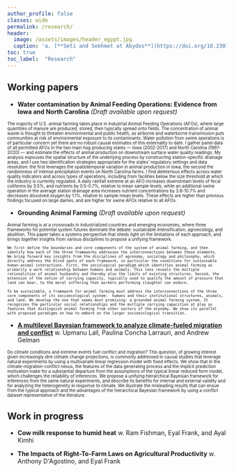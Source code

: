 ```yaml
---
author_profile: false
classes: wide
permalink: /research/
header:
  image: /assets/images/header_egypt.jpg
  caption: 'a. [**Seti and Sekhmet at Abydos**](https://doi.org/10.2307/3269982){:target="_blank"}, b. [**Apis**](https://art.thewalters.org/detail/22249){:target="_blank"}'
toc: true
toc_label: 	"Research"
---
```



## Working papers

  - **Water contamination by Animal Feeding Operations: Evidence from Iowaand North Carolina**  *(Draft available upon request)*  
<span style="font-size:0.7em;">
The majority of U.S. animal farming takes place in industrial Animal Feeding Operations (AFOs), where large quantities of manure are produced, stored, then typically spread onto fields. The concentration of animal waste is thought to threaten environmental and public health, as airborne and waterborne transmission puts communities at risk of environmental exposure to its contaminants. Water pollution from swine operations is of particular concern yet there are no robust causal estimates of this externality to date. I gather panel data of all permitted AFOs in the two main hog producing states — Iowa (2002-2017) and North Carolina (1997-2020) — and estimate the effects of animal production on downstream surface water quality readings.My analysis espouses the spatial structure of the underlying process by constructing station-specific drainage areas, and I use two identification strategies appropriate for the states’ regulatory settings and data resolution: the first leverages the spatiotemporal variation in animal production in Iowa, the second the randomness of intense precipitation events on North Carolina farms.I find deleterious effects across water quality indicators and across types of operations, including from facilities below the size threshold at which the industry is currently regulated. A daily rainfall extreme at an AFO increases downstream levels of fecal coliforms by 3.5%, and nutrients by 0.5-0.7%, relative to mean sample levels, while an additional swine operation in the average station drainage area increases nutrient concentrations by 3.8-10.7% and decreases dissolved oxygen by 1.1%, relative to sample mean levels. These effects are higher than previous findings focused on large dairies, and are higher for swine AFOs relative to all AFOs.
</span>


  - **Grounding Animal Farming**  *(Draft available upon request)*  
<span style="font-size:0.7em;">
Animal farming is at a crossroads in industrialized countries and emerging economies, where three frameworks for potential system futures dominate the debate: sustainable intensification, agroecology, and abolition. This paper takes a systems perspective that sheds light on the limitations of each approach, and brings together insights from various disciplines to propose a unifying framework.
	
	We first define the boundaries and core components of the system of animal farming, and then identify how each of the three frameworks addresses the interconnections between these elements.
	We bring forward key insights from the disciplines of agronomy, sociology and philosophy, which directly address the blind spots of each framework, in particular the conditions for sustainable human-animal interactions. First, the sociological paradigm which identifies animal farming as primarily a work relationship between humans and animals. This lens reveals the multiple rationalities of animal husbandry and thereby also the limits of existing structures. Second, the extension of the notion of carrying capacity, typically used to qualify the amount of pressure that land can bear, to the moral suffering that workers performing slaughter can endure.
	
	To be sustainable, a framework for animal farming must address the interconnections of the three core components of its socioecological system:  humans and their institutional structures, animals, and land. We develop the one that seems most promising: a grounded animal farming system. It recognizes the particular social relationships and the multiple carrying capacities at play as features that distinguish animal farming from other sectors of the economy. We show its parallel with proposed paradigms on how to embark on the larger socioecological transition.
</span>


  - [**A multilevel Bayesian framework to analyze climate-fueled migration and conflict**](../docs/workingPapers/climate_migration_conflict.pdf)  w. Upmanu Lall, Paulina Concha Larrauri, and Andrew Gelman  
<span style="font-size:0.7em;">
Do climate conditions and extreme events fuel conflict and migration? This question, of growing interest given increasingly dire climate change projections, is commonly addressed in causal studies that leverage natural experiments by using a multivariate linear regression model with fixed effects. We show that in the climate-migration-conflict nexus, the features of the data generating process and the implicit prediction motivation make for a substantial departure from the assumptions of the typical linear reduced form model, which challenges the reliability of inferences. We propose a unifying hierarchical Bayesian framework for inferences from the same natural experiments, and describe its benefits for internal and external validity and for analyzing the heterogeneity in response to climate. We illustrate the misleading results that can ensue from the typical approach and the advantages of the hierarchical Bayesian framework by using a conflict dataset representative of the literature.
</span>  


## Work in progress

  - **Cow milk response to humid heat**  w. Ram Fishman, Eyal Frank, and Ayal Kimhi

  - **The Impacts of Right-To-Farm Laws on Agricultural Productivity**  w. Anthony D'Agostino, and Eyal Frank



